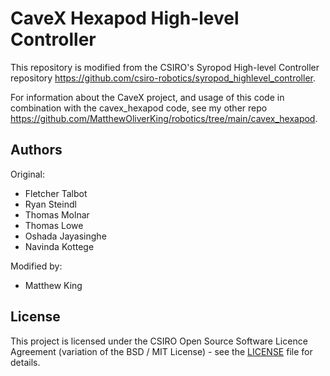 # CaveX Hexapod High-level Controller

This repository is modified from the CSIRO's Syropod High-level Controller repository https://github.com/csiro-robotics/syropod_highlevel_controller.

For information about the CaveX project, and usage of this code in combination with the cavex_hexapod code, see my other repo https://github.com/MatthewOliverKing/robotics/tree/main/cavex_hexapod.


## Authors

Original:
* Fletcher Talbot
* Ryan Steindl
* Thomas Molnar
* Thomas Lowe
* Oshada Jayasinghe
* Navinda Kottege

Modified by:
* Matthew King

## License

This project is licensed under the CSIRO Open Source Software Licence Agreement (variation of the BSD / MIT License) - see the [LICENSE](LICENSE) file for details.
